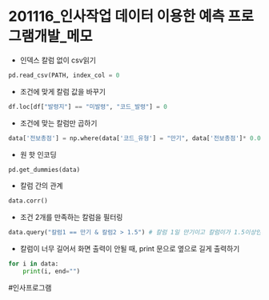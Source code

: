 # 201116_인사작업 데이터 이용한 예측 프로그램개발_메모
- 인덱스 칼럼 없이 csv읽기
```python
pd.read_csv(PATH, index_col = 0 
```

- 조건에 맞게 칼럼 값을 바꾸기
```python
df.loc[df["발령지"] == "미발령", "코드_발령"] = 0
```

- 조건에 맞는 칼럼만 곱하기
```python
data['전보총점'] = np.where(data['코드_유형'] = "만기", data['전보총점']* 0.01, data['전보총점'])
```

- 원 핫 인코딩
```python
pd.get_dummies(data)
```

- 칼럼 간의 관계
```python
data.corr()
```

- 조건 2개를 만족하는 칼럼을 필터링
```python
data.query("칼럼1 == 만기 & 칼럼2 > 1.5") # 칼럼 1일 만기이고 칼럼이가 1.5이상인 조건을 필터링
```

- 칼럼이 너무 길어서 화면 출력이 안될 때, print 문으로 옆으로 길게 출력하기 
```python
for i in data:
	print(i, end="")
```

#인사프로그램	